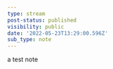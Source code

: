 ```yaml
---
type: stream
post-status: published
visibility: public
date: '2022-05-23T13:29:00.596Z'
sub_type: note
---
```

a test note
